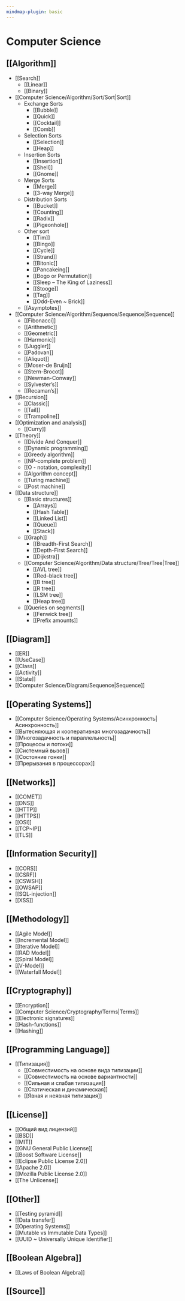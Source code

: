 ```yaml
---
mindmap-plugin: basic
---
```


# Computer Science

## [[Algorithm]]
- [[Search]]
    - [[Linear]]
    - [[Binary]]
- [[Computer Science/Algorithm/Sort/Sort|Sort]]
    - Exchange Sorts
        - [[Bubble]]
        - [[Quick]]
        - [[Cocktail]]
        - [[Comb]]
    - Selection Sorts
        - [[Selection]]
        - [[Heap]]
    - Insertion Sorts
        - [[Insertion]]
        - [[Shell]]
        - [[Gnome]]
    - Merge Sorts
        - [[Merge]]
        - [[3-way Merge]]
    - Distribution Sorts
        - [[Bucket]]
        - [[Counting]]
        - [[Radix]]
        - [[Pigeonhole]]
    - Other sort
        - [[Tim]]
        - [[Bingo]]
        - [[Cycle]]
        - [[Strand]]
        - [[Bitonic]]
        - [[Pancakeing]]
        - [[Bogo or Permutation]]
        - [[Sleep – The King of Laziness]]
        - [[Stooge]]
        - [[Tag]]
        - [[Odd-Even ~ Brick]]
    - [[Asymptotes]]
- [[Computer Science/Algorithm/Sequence/Sequence|Sequence]]
    - [[Fibonacci]]
    - [[Arithmetic]]
    - [[Geometric]]
    - [[Harmonic]]
    - [[Juggler]]
    - [[Padovan]]
    - [[Aliquot]]
    - [[Moser-de Bruijn]]
    - [[Stern-Brocot]]
    - [[Newman-Conway]]
    - [[Sylvester’s]]
    - [[Recaman’s]]
- [[Recursion]]
    - [[Classic]]
    - [[Tail]]
    - [[Trampoline]]
- [[Optimization and analysis]]
    - [[Curry]]
- [[Theory]]
    - [[Divide And Conquer]]
    - [[Dynamic programming]]
    - [[Greedy algorithm]]
    - [[NP-complete problem]]
    - [[O - notation, complexity]]
    - [[Algorithm concept]]
    - [[Turing machine]]
    - [[Post machine]]
- [[Data structure]]
    - [[Basic structures]]
        - [[Arrays]]
        - [[Hash Table]]
        - [[Linked List]]
        - [[Queue]]
        - [[Stack]]
    - [[Graph]]
        - [[Breadth-First Search]]
        - [[Depth-First Search]]
        - [[Dijkstra]]
    - [[Computer Science/Algorithm/Data structure/Tree/Tree|Tree]]
        - [[AVL tree]]
        - [[Red–black tree]]
        - [[B tree]]
        - [[R tree]]
        - [[LSM tree]]
        - [[Heap tree]]
    - [[Queries on segments]]
        - [[Fenwick tree]]
        - [[Prefix amounts]]

## [[Diagram]]
- [[ER]]
- [[UseCase]]
- [[Class]]
- [[Activity]]
- [[State]]
- [[Computer Science/Diagram/Sequence|Sequence]]

## [[Operating Systems]]
- [[Computer Science/Operating Systems/Асинхронность|Асинхронность]]
- [[Вытесняющая и кооперативная многозадачность]]
- [[Многозадачность и параллельность]]
- [[Процессы и потоки]]
- [[Системный вызов]]
- [[Состояние гонки]]
- [[Прерывания в процессорах]]

## [[Networks]]
- [[COMET]]
- [[DNS]]
- [[HTTP]]
- [[HTTPS]]
- [[OSI]]
- [[TCP~IP]]
- [[TLS]]

## [[Information Security]]
- [[CORS]]
- [[CSRF]]
- [[CSWSH]]
- [[OWSAP]]
- [[SQL-injection]]
- [[XSS]]

## [[Methodology]]
- [[Agile Model]]
- [[Incremental Model]]
- [[Iterative Model]]
- [[RAD Model]]
- [[Spiral Model]]
- [[V-Model]]
- [[Waterfall Model]]

## [[Cryptography]]
- [[Encryption]]
- [[Computer Science/Cryptography/Terms|Terms]]
- [[Electronic signatures]]
- [[Hash-functions]]
- [[Hashing]]

## [[Programming Language]]
- [[Типизация]]
    - [[Совместимость на основе вида типизации]]
    - [[Совместимость на основе вариантности]]
    - [[Сильная и слабая типизация]]
    - [[Статическая и динамическая]]
    - [[Явная и неявная типизация]]

## [[License]]
- [[Общий вид лицензий]]
- [[BSD]]
- [[MIT]]
- [[GNU General Public License]]
- [[Boost Software License]]
- [[Eclipse Public License 2.0]]
- [[Apache 2.0]]
- [[Mozilla Public License 2.0]]
- [[The Unlicense]]

## [[Other]]
- [[Testing pyramid]]
- [[Data transfer]]
- [[Operating Systems]]
- [[Mutable vs Immutable Data Types]]
- [[UUID ~ Universally Unique Identifier]]

## [[Boolean Algebra]]
- [[Laws of Boolean Algebra]]

## [[Source]]